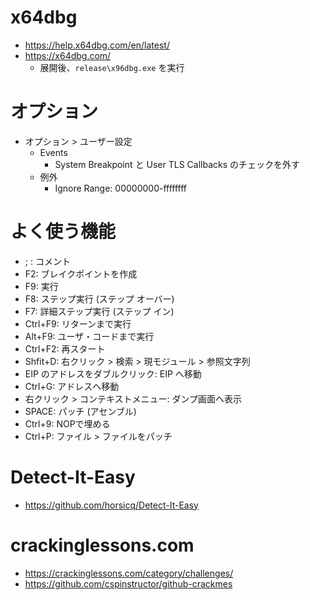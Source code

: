 # x64dbg
- https://help.x64dbg.com/en/latest/
- https://x64dbg.com/
  - 展開後、`release\x96dbg.exe` を実行
# オプション
- オプション > ユーザー設定
  - Events
    - System Breakpoint と User TLS Callbacks のチェックを外す
  - 例外
    - Ignore Range: 00000000-ffffffff
# よく使う機能
- ; : コメント
- F2: ブレイクポイントを作成
- F9: 実行
- F8: ステップ実行 (ステップ オーバー)
- F7: 詳細ステップ実行 (ステップ イン)
- Ctrl+F9: リターンまで実行
- Alt+F9: ユーザ・コードまで実行
- Ctrl+F2: 再スタート
- Shfit+D: 右クリック > 検索 > 現モジュール > 参照文字列
- EIP のアドレスをダブルクリック: EIP へ移動
- Ctrl+G: アドレスへ移動
- 右クリック > コンテキストメニュー: ダンプ画面へ表示
- SPACE: パッチ (アセンブル)
- Ctrl+9: NOPで埋める
- Ctrl+P: ファイル > ファイルをパッチ
# Detect-It-Easy
- https://github.com/horsicq/Detect-It-Easy
# crackinglessons.com
- https://crackinglessons.com/category/challenges/
- https://github.com/cspinstructor/github-crackmes
